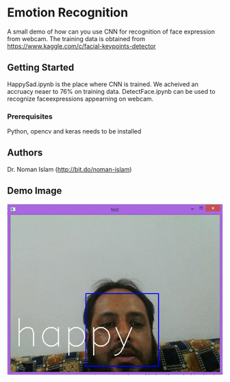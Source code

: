 # Emotion Recognition

A small demo of how can you use CNN for recognition of face expression from webcam. The training data is obtained from https://www.kaggle.com/c/facial-keypoints-detector

## Getting Started

HappySad.ipynb is the place where CNN is trained. We acheived an accruacy neaer to 76% on training data. DetectFace.ipynb can be used to recognize faceexpressions appearning on webcam.

### Prerequisites
Python, opencv and keras needs to be installed


## Authors

Dr. Noman Islam (http://bit.do/noman-islam)

## Demo Image

![picture](example.png)

